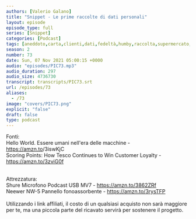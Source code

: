 ```yaml
---
authors: [Valerio Galano]
title: "Snippet - Le prime raccolte di dati personali"
layout: episode
episode_type: full
series: [Snippet]
categories: [Podcast]
tags: [aneddoto,carta,clienti,dati,fedeltà,humby,raccolta,supermercato,tesco]
season: 2
number: 73
date: Sun, 07 Nov 2021 05:00:15 +0000
audio: "episodes/PIC73.mp3"
audio_duration: 297
audio_size: 4736730
transcript: transcripts/PIC73.srt
url: /episodes/73
aliases: 
  - /73
image: "covers/PIC73.png"
explicit: "false"
draft: false
type: podcast
---
```

Fonti:<br />
Hello World. Essere umani nell'era delle macchine - <a href="https://amzn.to" rel="noopener">https://amzn.to</a>/3iswKjC <br />
Scoring Points: How Tesco Continues to Win Customer Loyalty - <a href="https://amzn.to/3zviG0f" rel="noopener">https://amzn.to/3zviG0f</a> <br />
<br />




Attrezzatura:<br />
Shure Microfono Podcast USB MV7 - <a href="https://amzn.to/3862ZRf" rel="noopener">https://amzn.to/3862ZRf</a> <br />
Neewer NW-5 Pannello fonoassorbente - <a href="https://amzn.to/3rysTFP" rel="noopener">https://amzn.to/3rysTFP</a> <br />
<br />
Utilizzando i link affiliati, il costo di un qualsiasi acquisto non sarà maggiore per te, ma una piccola parte del ricavato servirà per sostenere il progetto.<br />
<br />






